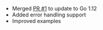 * Merged [PR #1](https://github.com/aaronpowell/webpack-golang-wasm-async-loader/pull/1) to update to Go 1.12
* Added error handling support
* Improved examples